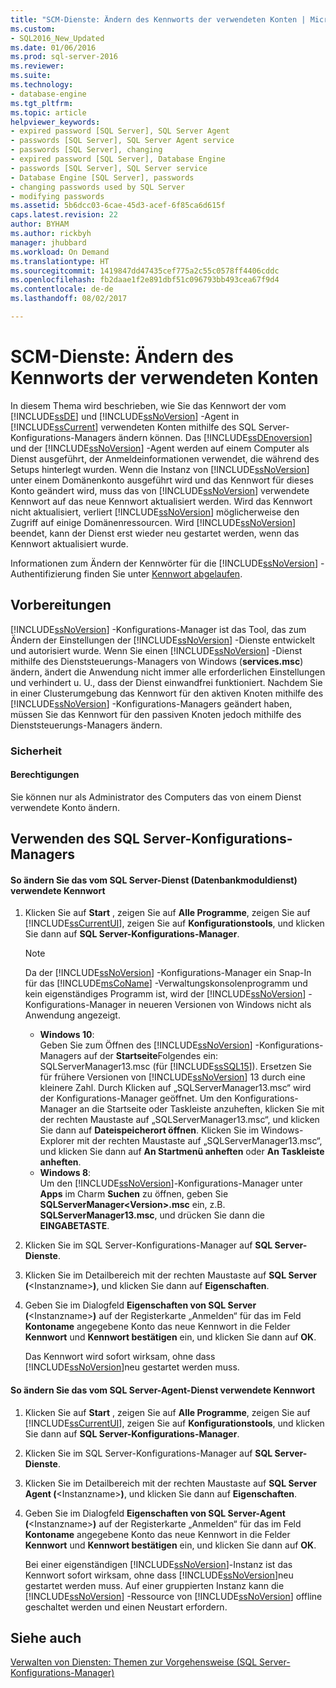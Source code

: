 ```yaml
---
title: "SCM-Dienste: Ändern des Kennworts der verwendeten Konten | Microsoft-Dokumentation"
ms.custom:
- SQL2016_New_Updated
ms.date: 01/06/2016
ms.prod: sql-server-2016
ms.reviewer: 
ms.suite: 
ms.technology:
- database-engine
ms.tgt_pltfrm: 
ms.topic: article
helpviewer_keywords:
- expired password [SQL Server], SQL Server Agent
- passwords [SQL Server], SQL Server Agent service
- passwords [SQL Server], changing
- expired password [SQL Server], Database Engine
- passwords [SQL Server], SQL Server service
- Database Engine [SQL Server], passwords
- changing passwords used by SQL Server
- modifying passwords
ms.assetid: 5b6dcc03-6cae-45d3-acef-6f85ca6d615f
caps.latest.revision: 22
author: BYHAM
ms.author: rickbyh
manager: jhubbard
ms.workload: On Demand
ms.translationtype: HT
ms.sourcegitcommit: 1419847dd47435cef775a2c55c0578ff4406cddc
ms.openlocfilehash: fb2daae1f2e891dbf51c096793bb493cea67f9d4
ms.contentlocale: de-de
ms.lasthandoff: 08/02/2017

---
```

# <a name="scm-services---change-the-password-of-the-accounts-used"></a>SCM-Dienste: Ändern des Kennworts der verwendeten Konten
  In diesem Thema wird beschrieben, wie Sie das Kennwort der vom [!INCLUDE[ssDE](../../includes/ssde-md.md)] und [!INCLUDE[ssNoVersion](../../includes/ssnoversion-md.md)] -Agent in [!INCLUDE[ssCurrent](../../includes/sscurrent-md.md)] verwendeten Konten mithilfe des SQL Server-Konfigurations-Managers ändern können. Das [!INCLUDE[ssDEnoversion](../../includes/ssdenoversion-md.md)] und der [!INCLUDE[ssNoVersion](../../includes/ssnoversion-md.md)] -Agent werden auf einem Computer als Dienst ausgeführt, der Anmeldeinformationen verwendet, die während des Setups hinterlegt wurden. Wenn die Instanz von [!INCLUDE[ssNoVersion](../../includes/ssnoversion-md.md)] unter einem Domänenkonto ausgeführt wird und das Kennwort für dieses Konto geändert wird, muss das von [!INCLUDE[ssNoVersion](../../includes/ssnoversion-md.md)] verwendete Kennwort auf das neue Kennwort aktualisiert werden. Wird das Kennwort nicht aktualisiert, verliert [!INCLUDE[ssNoVersion](../../includes/ssnoversion-md.md)] möglicherweise den Zugriff auf einige Domänenressourcen. Wird [!INCLUDE[ssNoVersion](../../includes/ssnoversion-md.md)] beendet, kann der Dienst erst wieder neu gestartet werden, wenn das Kennwort aktualisiert wurde.  
  
 Informationen zum Ändern der Kennwörter für die [!INCLUDE[ssNoVersion](../../includes/ssnoversion-md.md)] -Authentifizierung finden Sie unter [Kennwort abgelaufen](http://msdn.microsoft.com/library/9831b194-9ad5-47b0-8009-59c7aef4319b).  
  
##  <a name="BeforeYouBegin"></a> Vorbereitungen  
 [!INCLUDE[ssNoVersion](../../includes/ssnoversion-md.md)] -Konfigurations-Manager ist das Tool, das zum Ändern der Einstellungen der [!INCLUDE[ssNoVersion](../../includes/ssnoversion-md.md)] -Dienste entwickelt und autorisiert wurde. Wenn Sie einen [!INCLUDE[ssNoVersion](../../includes/ssnoversion-md.md)] -Dienst mithilfe des Dienststeuerungs-Managers von Windows (**services.msc**) ändern, ändert die Anwendung nicht immer alle erforderlichen Einstellungen und verhindert u. U., dass der Dienst einwandfrei funktioniert. Nachdem Sie in einer Clusterumgebung das Kennwort für den aktiven Knoten mithilfe des [!INCLUDE[ssNoVersion](../../includes/ssnoversion-md.md)] -Konfigurations-Managers geändert haben, müssen Sie das Kennwort für den passiven Knoten jedoch mithilfe des Dienststeuerungs-Managers ändern.  
  
###  <a name="Security"></a> Sicherheit  
  
####  <a name="Permissions"></a> Berechtigungen  
 Sie können nur als Administrator des Computers das von einem Dienst verwendete Konto ändern.  
  
##  <a name="SSMSProcedure"></a> Verwenden des SQL Server-Konfigurations-Managers  
  
#### <a name="to-change-the-password-used-by-the-sql-server-database-engine-service"></a>So ändern Sie das vom SQL Server-Dienst (Datenbankmoduldienst) verwendete Kennwort  
  
1.  Klicken Sie auf **Start** , zeigen Sie auf **Alle Programme**, zeigen Sie auf [!INCLUDE[ssCurrentUI](../../includes/sscurrentui-md.md)], zeigen Sie auf **Konfigurationstools**, und klicken Sie dann auf **SQL Server-Konfigurations-Manager**.  
  
    > [!NOTE]  
    >  Da der [!INCLUDE[ssNoVersion](../../includes/ssnoversion-md.md)] -Konfigurations-Manager ein Snap-In für das [!INCLUDE[msCoName](../../includes/msconame-md.md)] -Verwaltungskonsolenprogramm und kein eigenständiges Programm ist, wird der [!INCLUDE[ssNoVersion](../../includes/ssnoversion-md.md)] -Konfigurations-Manager in neueren Versionen von Windows nicht als Anwendung angezeigt.  
    >   
    >  -   **Windows 10**:  
    >          Geben Sie zum Öffnen des [!INCLUDE[ssNoVersion](../../includes/ssnoversion-md.md)] -Konfigurations-Managers auf der **Startseite**Folgendes ein: SQLServerManager13.msc (für [!INCLUDE[ssSQL15](../../includes/sssql15-md.md)]). Ersetzen Sie für frühere Versionen von [!INCLUDE[ssNoVersion](../../includes/ssnoversion-md.md)] 13 durch eine kleinere Zahl. Durch Klicken auf „SQLServerManager13.msc“ wird der Konfigurations-Manager geöffnet. Um den Konfigurations-Manager an die Startseite oder Taskleiste anzuheften, klicken Sie mit der rechten Maustaste auf „SQLServerManager13.msc“, und klicken Sie dann auf **Dateispeicherort öffnen**. Klicken Sie im Windows-Explorer mit der rechten Maustaste auf „SQLServerManager13.msc“, und klicken Sie dann auf **An Startmenü anheften** oder **An Taskleiste anheften**.  
    > -   **Windows 8**:  
    >          Um den [!INCLUDE[ssNoVersion](../../includes/ssnoversion-md.md)]-Konfigurations-Manager unter **Apps** im Charm **Suchen** zu öffnen, geben Sie **SQLServerManager\<Version>.msc** ein, z.B. **SQLServerManager13.msc**, und drücken Sie dann die **EINGABETASTE**.  
  
2.  Klicken Sie im SQL Server-Konfigurations-Manager auf **SQL Server-Dienste**.  
  
3.  Klicken Sie im Detailbereich mit der rechten Maustaste auf **SQL Server (**\<Instanzname>**)**, und klicken Sie dann auf **Eigenschaften**.  
  
4.  Geben Sie im Dialogfeld **Eigenschaften von SQL Server (**\<Instanzname>**)** auf der Registerkarte „Anmelden“ für das im Feld **Kontoname** angegebene Konto das neue Kennwort in die Felder **Kennwort** und **Kennwort bestätigen** ein, und klicken Sie dann auf **OK**.  
  
     Das Kennwort wird sofort wirksam, ohne dass [!INCLUDE[ssNoVersion](../../includes/ssnoversion-md.md)]neu gestartet werden muss.  
  
#### <a name="to-change-the-password-used-by-the-sql-server-agent-service"></a>So ändern Sie das vom SQL Server-Agent-Dienst verwendete Kennwort  
  
1.  Klicken Sie auf **Start** , zeigen Sie auf **Alle Programme**, zeigen Sie auf [!INCLUDE[ssCurrentUI](../../includes/sscurrentui-md.md)], zeigen Sie auf **Konfigurationstools**, und klicken Sie dann auf **SQL Server-Konfigurations-Manager**.  
  
2.  Klicken Sie im SQL Server-Konfigurations-Manager auf **SQL Server-Dienste**.  
  
3.  Klicken Sie im Detailbereich mit der rechten Maustaste auf **SQL Server Agent (**\<Instanzname>**)**, und klicken Sie dann auf **Eigenschaften**.  
  
4.  Geben Sie im Dialogfeld **Eigenschaften von SQL Server-Agent (**\<Instanzname>**)** auf der Registerkarte „Anmelden“ für das im Feld **Kontoname** angegebene Konto das neue Kennwort in die Felder **Kennwort** und **Kennwort bestätigen** ein, und klicken Sie dann auf **OK**.  
  
     Bei einer eigenständigen [!INCLUDE[ssNoVersion](../../includes/ssnoversion-md.md)]-Instanz ist das Kennwort sofort wirksam, ohne dass [!INCLUDE[ssNoVersion](../../includes/ssnoversion-md.md)]neu gestartet werden muss. Auf einer gruppierten Instanz kann die [!INCLUDE[ssNoVersion](../../includes/ssnoversion-md.md)] -Ressource von [!INCLUDE[ssNoVersion](../../includes/ssnoversion-md.md)] offline geschaltet werden und einen Neustart erfordern.  
  
## <a name="see-also"></a>Siehe auch  
 [Verwalten von Diensten: Themen zur Vorgehensweise &#40;SQL Server-Konfigurations-Manager&#41;](http://msdn.microsoft.com/library/78dee169-df0c-4c95-9af7-bf033bc9fdc6)  
  
  

